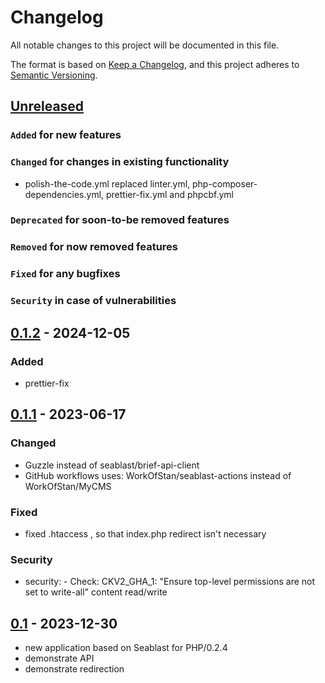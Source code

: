 # Changelog

All notable changes to this project will be documented in this file.

The format is based on [Keep a Changelog](https://keepachangelog.com/en/1.0.0/),
and this project adheres to [Semantic Versioning](https://semver.org/spec/v2.0.0.html).

## [Unreleased]

### `Added` for new features

### `Changed` for changes in existing functionality

- polish-the-code.yml replaced linter.yml, php-composer-dependencies.yml, prettier-fix.yml and phpcbf.yml

### `Deprecated` for soon-to-be removed features

### `Removed` for now removed features

### `Fixed` for any bugfixes

### `Security` in case of vulnerabilities

## [0.1.2] - 2024-12-05

### Added

- prettier-fix

## [0.1.1] - 2023-06-17

### Changed

- Guzzle instead of seablast/brief-api-client
- GitHub workflows uses: WorkOfStan/seablast-actions instead of WorkOfStan/MyCMS

### Fixed

- fixed .htaccess , so that index.php redirect isn't necessary

### Security

- security: - Check: CKV2_GHA_1: "Ensure top-level permissions are not set to write-all" content read/write

## [0.1] - 2023-12-30

- new application based on Seablast for PHP/0.2.4
- demonstrate API
- demonstrate redirection

[Unreleased]: https://github.com/WorkOfStan/seablast-dist/compare/v0.1.2...HEAD
[0.1.2]: https://github.com/WorkOfStan/seablast-dist/compare/v0.1.1...v0.1.2
[0.1.1]: https://github.com/WorkOfStan/seablast-dist/compare/v0.1...v0.1.1
[0.1]: https://github.com/WorkOfStan/seablast-dist/releases/tag/v0.1
